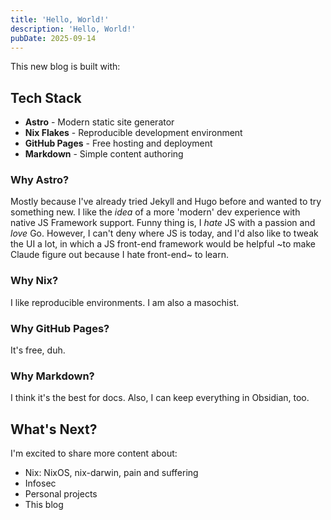 ```yaml
---
title: 'Hello, World!'
description: 'Hello, World!'
pubDate: 2025-09-14
---
```


This new blog is built with:
## Tech Stack

- **Astro** - Modern static site generator
- **Nix Flakes** - Reproducible development environment  
- **GitHub Pages** - Free hosting and deployment
- **Markdown** - Simple content authoring

### Why Astro?

Mostly because I've already tried Jekyll and Hugo before and wanted
to try something new. I like the *idea* of a more 'modern' dev
experience with native JS Framework support. Funny thing is, I _hate_
JS with a passion and *love* Go. However, I can't deny where JS
is today, and I'd also like to tweak the UI a lot, in which
a JS front-end framework would be helpful ~to make Claude
figure out because I hate front-end~ to learn.

### Why Nix?

I like reproducible environments. I am also a masochist.

### Why GitHub Pages?

It's free, duh.

### Why Markdown?

I think it's the best for docs.
Also, I can keep everything in Obsidian, too. 

## What's Next?

I'm excited to share more content about:

- Nix: NixOS, nix-darwin, pain and suffering
- Infosec
- Personal projects
- This blog


